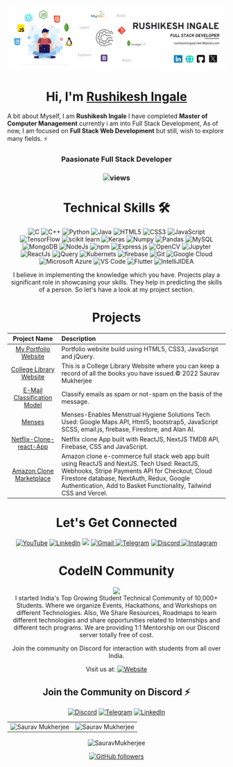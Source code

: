 ![](Banner.png)
<h1 align="center" >Hi, I'm <a href="https://www.linkedin.com/in/rushikeshingale01/" target="_blank"> Rushikesh Ingale </a></h1>
<img width="40%" align="right"   src="" >

A bit about Myself, I am <b>Rushikesh Ingale</b> I have completed <b>Master of Computer Management</b> currently i am into Full Stack Development, As of now, I am focused on <b>Full Stack Web Development</b> but still, wish to explore many fields. ⚡

<h3 align="center"> Paasionate Full Stack Developer </h3>

<h3><p align="center"> <img src="https://profile-counter.glitch.me/rushikesh/count.svg" alt="views" /> </p></h3>
   <div align="center">

<h1>Technical Skills 🛠</h1>
 

<p align="center"> 
<img alt="C" src="https://img.shields.io/badge/c-%2300599C.svg?&style=for-the-badge&logo=c&logoColor=white" />
<img alt="C++" src="https://img.shields.io/badge/c++-%2300599C.svg?&style=for-the-badge&logo=c%2B%2B&ogoColor=white" />
 <img alt="Python" src="https://img.shields.io/badge/python-%2314354C.svg?style=for-the-badge&logo=python&logoColor=white"/>
 <img alt="Java" src="https://img.shields.io/badge/java-%23ED8B00.svg?&style=for-the-badge&logo=java&logoColor=white" />
<img alt="HTML5" src="https://img.shields.io/badge/html5-%23E34F26.svg?&style=for-the-badge&logo=html5&logoColor=white" />
 <img alt="CSS3" src="https://img.shields.io/badge/css3-%231572B6.svg?&style=for-the-badge&logo=css3&logoColor=white" />
 <img alt="JavaScript" src="https://img.shields.io/badge/javascript-%23323330.svg?&style=for-the-badge&logo=javascript&logoColor=%23F7DF1E" />
 <img alt="TensorFlow" src="https://img.shields.io/badge/TensorFlow-FF6F00?style=for-the-badge&logo=TensorFlow&logoColor=white" />
 <img alt="scikit learn" src="https://img.shields.io/badge/scikit_learn-F7931E?style=for-the-badge&logo=scikit-learn&logoColor=white" />  
 <img alt="Keras" src="https://img.shields.io/badge/Keras-D00000?style=for-the-badge&logo=Keras&logoColor=white" />
 <img alt="Numpy" src="https://img.shields.io/badge/Numpy-777BB4?style=for-the-badge&logo=numpy&logoColor=white" />
 <img alt="Pandas" src="https://img.shields.io/badge/Pandas-2C2D72?style=for-the-badge&logo=pandas&logoColor=white" />
 <img alt="MySQL" src="https://img.shields.io/badge/MySQL-00000F?style=for-the-badge&logo=mysql&logoColor=white" />
 <img alt="MongoDB" src="https://img.shields.io/badge/MongoDB-white?style=for-the-badge&logo=mongodb&logoColor=4EA94B" />
 <img alt="NodeJs" src="https://img.shields.io/badge/Node.js-339933?style=for-the-badge&logo=nodedotjs&logoColor=white" />
    <img alt="npm" src="https://img.shields.io/badge/npm-CB3837?style=for-the-badge&logo=npm&logoColor=white" />
    <img alt="Express.js" src="https://img.shields.io/badge/Express.js-000000?style=for-the-badge&logo=express&logoColor=white" />
    <img alt="OpenCV" src="https://img.shields.io/badge/OpenCV-27338e?style=for-the-badge&logo=OpenCV&logoColor=white" />
    <img alt="Jupyter" src="https://img.shields.io/badge/Jupyter-F37626.svg?&style=for-the-badge&logo=Jupyter&logoColor=white" />
    <img alt="ReactJs" src="https://img.shields.io/badge/React-20232A?style=for-the-badge&logo=react&logoColor=61DAFB" />
    <img alt="jQuery" src="https://img.shields.io/badge/jQuery-0769AD?style=for-the-badge&logo=jquery&logoColor=white" />
    <img alt="Kubernets" src="https://img.shields.io/badge/kubernetes-326ce5.svg?&style=for-the-badge&logo=kubernetes&logoColor=white" />
    <img alt="firebase" src="https://img.shields.io/badge/firebase-ffca28?style=for-the-badge&logo=firebase&logoColor=black" />
    <img alt="Git" src="https://img.shields.io/badge/Git-F05032?style=for-the-badge&logo=git&logoColor=white" />
    <img alt="Google Cloud" src="https://img.shields.io/badge/Google_Cloud-4285F4?style=for-the-badge&logo=google-cloud&logoColor=white" />
    <img alt="Microsoft Azure" src="https://img.shields.io/badge/microsoft%20azure-0089D6?style=for-the-badge&logo=microsoft-azure&logoColor=white" />
    <img alt="VS Code" src="https://img.shields.io/badge/Visual_Studio_Code-0078D4?style=for-the-badge&logo=visual%20studio%20code&logoColor=white" />
    <img alt="Flutter" src="https://img.shields.io/badge/Flutter-02569B?style=for-the-badge&logo=flutter&logoColor=white" />
    <img alt="IntelliJIDEA" src="https://img.shields.io/badge/IntelliJIDEA-000000.svg?style=for-the-badge&logo=intellij-idea&logoColor=white" />
</p>


I believe in implementing the knowledge which you have. Projects play a significant role in showcasing your skills. They help in predicting the skills of a person. So let's have a look at my project section.

<h1 align="center">Projects</h1>




| Project Name      | Description | 
| :---:        |    :----   |  
| [My Portfolio Website](https://sauravmukherjee44.github.io/Portfolio-Saurav-Mukherjee/)     | Portfolio website build using HTML5, CSS3, JavaScript and jQuery. |
| [College Library Website](https://sauravmukherjee44.github.io/Aec-Library-Website/)   | This is a College Library Website where you can keep a record of all the books you have issued.© 2022 Saurav Mukherjee| 
| [E-Mail Classification Model](https://github.com/SauravMukherjee44/Email-Classification-Model)     | Classify emails as spam or not-spam on the basis of the message.|
| [Menses](https://sauravmukherjee44.github.io/Menses/)     | Menses-Enables Menstrual Hygiene Solutions Tech Used: Google Maps API, Html5, bootstrap5, JavaScript SCSS, email.js, firebase, Firestore, and Alan AI. | 
| [Netflix-Clone-react-App](https://clone-netflix-next-js.vercel.app/)     | Netflix clone App built with ReactJS, NextJS TMDB API, Firebase, CSS and JavaScript. |
| [Amazon Clone Marketplace](https://amazon-sclone.vercel.app/)     | Amazon clone e-commerce full stack web app built using ReactJS and NextJS. Tech Used: ReactJS, Webhooks, Stripe Payments API for Checkout, Cloud Firestore database, NextAuth, Redux, Google Authentication, Add to Basket Functionality, Tailwind CSS and Vercel. |

 <h1 align="center">Let's Get Connected</h1>

<div align="center">

<a  href="https://www.youtube.com/channel/UCYGVtIgQIAChKBWBmChxzJw" target="_blank"><img alt="YouTube" src="https://img.shields.io/badge/Youtube-%23FF0000.svg?style=for-the-badge&logo=YouTube&logoColor=white" /></a>
<a  href="https://www.linkedin.com/in/sauravmukherjee44/" target="_blank"><img alt="LinkedIn" src="https://img.shields.io/badge/linkedin%20-%230077B5.svg?&style=for-the-badge&logo=linkedin&logoColor=white" /></a>
<a href="https://twitter.com/mesourav44" target="_blank"><img src="https://img.shields.io/badge/twitter-%2300acee.svg?&style=for-the-badge&logo=twitter&logoColor=white&alt=twitter" /></a>
<a href="mailto:mesouravofficial@gmail.com"><img  alt="Gmail" src="https://img.shields.io/badge/Gmail-D14836?style=for-the-badge&logo=gmail&logoColor=white" />
<a  href="https://t.me/Saurav_44"><img alt=" Telegram" src="https://img.shields.io/badge/Telegram-2CA5E0?style=for-the-badge&logo=telegram&logoColor=white"></a>
<a  href="https://discord.com/users/758681549993541684"><img alt=" Discord" src="https://img.shields.io/badge/Discord-7289DA?style=for-the-badge&logo=discord&logoColor=white">
<a  href="https://www.instagram.com/mesouravofficial/"><img alt="Instagram" src="https://img.shields.io/badge/Instagram-E4405F?style=for-the-badge&logo=instagram&logoColor=white">
   </a>

   
   
</div>
  

   <div align="center">
      
   <h1 align="center">CodeIN Community</h1>
      <img width="10%" align="center"   src="https://github.com/SauravMukherjee44/SauravMukherjee44/blob/01033044396cd45db3731e6ac37284dc5386e2cd/CodeIN%20Logo.png" >
<br>
I started India's Top Growing Student Technical Community of 10,000+ Students. Where we organize Events, Hackathons, and Workshops on different Technologies. Also, We Share Resources, Roadmaps to learn different technologies and share opportunities related to Internships and different tech programs.
We are providing 1:1 Mentorship on our Discord server totally free of cost.

Join the community on Discord for interaction with students from all over India.

Visit us at: 
 <a href="https://codeincommunity.tech"><img alt="Website" src="https://img.shields.io/badge/Google_chrome-4285F4?style=for-the-badge&logo=Google-chrome&logoColor=white"></a>

  <span> <h2>Join the Community on Discord ⚡</h2>
<a  href="https://discord.gg/hWwbgP4dz9"><img alt=" Discord" src="https://img.shields.io/badge/Discord-7289DA?style=for-the-badge&logo=discord&logoColor=white"></a>
<a  href="https://t.me/CodeINCommunity"><img alt=" Telegram" src="https://img.shields.io/badge/Telegram-2CA5E0?style=for-the-badge&logo=telegram&logoColor=white"></a>
<a  href="https://www.linkedin.com/company/codein-community/" target="_blank"><img alt="LinkedIn" src="https://img.shields.io/badge/linkedin%20-%230077B5.svg?&style=for-the-badge&logo=linkedin&logoColor=white" /></a></span>
   
 </div>
   
   
<table>
  <tr>
   
<td><img src="https://github-readme-stats.vercel.app/api?username=SauravMukherjee44&include_all_commits=true&count_private=true&show_icons=true&line_height=20&title_color=7A7ADB&icon_color=2234AE&text_color=D3D3D3&bg_color=0,000000,130F40" alt="Saurav Mukherjee" />
    <td><img src="https://github-readme-stats.vercel.app/api/top-langs?username=SauravMukherjee44&show_icons=true&locale=en&layout=compact&title_color=7A7ADB&icon_color=2234AE&text_color=D3D3D3&bg_color=0,000000,130F40" alt="Saurav Mukherjee" /></td>
  </tr>
</table>

<div align="center">
<p><img align="center" src="https://github-readme-streak-stats.herokuapp.com/?user=SauravMukherjee44&theme=dark" alt="SauravMukherjee" /></p>
  </div>
   
   

[![GitHub followers](https://img.shields.io/github/followers/SauravMukherjee44.svg?style=social&label=Follow)](https://github.com/SauravMukherjee44?tab=followers)
